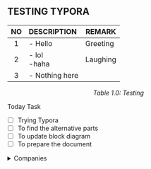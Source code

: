 ## TESTING TYPORA



|  NO  | DESCRIPTION     | REMARK   |
| :--: | :-------------- | -------- |
|  1   | - Hello         | Greeting |
|  2   | - lol<br> -haha | Laughing |
|  3   | - Nothing here  |          |

<p align=center><em>Table 1.0: Testing</em></p>



Today Task

- [ ] Trying Typora
- [ ] To find the alternative parts
- [ ] To update block diagram
- [ ] To prepare the document

<details>
  <summary>Companies</summary>
  - Subnero<br>
  - Fizix<br>
  - GTS Electronic<br>
  - Rextec System<br>
</details>





